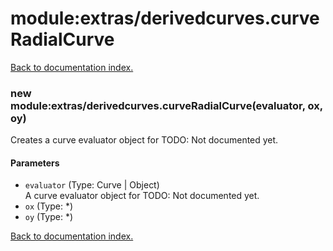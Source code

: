 # module:extras/derivedcurves.curveRadialCurve

[Back to documentation index.](index.md)

<a name='extras_derivedcurves.curveRadialCurve'></a>
### new module:extras/derivedcurves.curveRadialCurve(evaluator, ox, oy)

Creates a curve evaluator object for TODO: Not documented yet.

#### Parameters

* `evaluator` (Type: Curve | Object)<br>A curve evaluator object for TODO: Not documented yet.
* `ox` (Type: *)
* `oy` (Type: *)

[Back to documentation index.](index.md)
